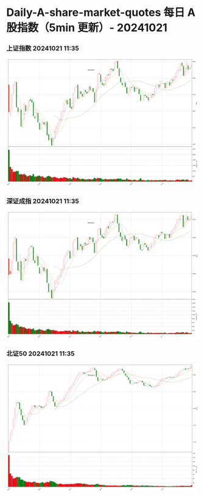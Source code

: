 
# Daily-A-share-market-quotes 每日 A 股指数（5min 更新）- 20241021

### 上证指数 20241021 11:35
![](./fig/2024/10/20241021-sh000001.png)

### 深证成指 20241021 11:35
![](./fig/2024/10/20241021-sz399001.png)

### 北证50 20241021 11:35
![](./fig/2024/10/20241021-bj899050.png)
